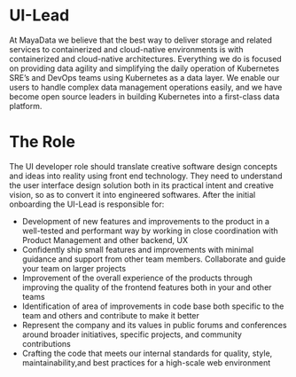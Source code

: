 UI-Lead
========

At MayaData we believe that the best way to deliver storage and
related services to containerized and cloud-native environments is
with containerized and cloud-native architectures. Everything we do is
focused on providing data agility and simplifying the daily operation
of Kubernetes SRE’s and DevOps teams using Kubernetes as a data
layer. We enable our users to handle complex data management
operations easily, and we have become open source leaders in building
Kubernetes into a first-class data platform.

The Role
=========

The UI developer role should translate creative software design concepts 
and ideas into reality using front end technology. They need to understand 
the user interface design solution both in its practical intent and 
creative vision, so as to convert it into engineered softwares. 
After the initial onboarding the UI-Lead is responsible for:

* Development of new features and improvements to the product in a 
  well-tested and performant way by working in close coordination with 
  Product Management and other backend, UX
* Confidently ship small features and improvements with minimal guidance 
  and support from other team members. Collaborate and guide your team on 
  larger projects
* Improvement of the overall experience of the products through improving the 
  quality of the frontend features both in your and other teams
* Identification of area of improvements in code base both specific to the 
  team and others and contribute to make it better
* Represent the company and its values in public forums and conferences 
  around broader initiatives, specific projects, and community contributions
* Crafting the code that meets our internal standards for quality, style, 
  maintainability,and best practices for a high-scale web environment
